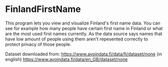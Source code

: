 # FinlandFirstName
This program lets you view and visualize Finland's first name data. 
You can see for example how many people have certain first name in Finland or what are the most used first names currently.
As the data source says names that have low amount of people using them aren't repesented correctly to protect privacy of those people.

Dataset downloaded from: https://www.avoindata.fi/data/fi/dataset/none
(in english) https://www.avoindata.fi/data/en_GB/dataset/none
